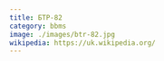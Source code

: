 ```yaml
---
title: БТР-82
category: bbms
image: ./images/btr-82.jpg
wikipedia: https://uk.wikipedia.org/
---
```

